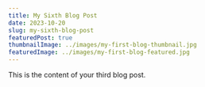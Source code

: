 ```yaml
---
title: My Sixth Blog Post
date: 2023-10-20
slug: my-sixth-blog-post
featuredPost: true
thumbnailImage: ../images/my-first-blog-thumbnail.jpg
featuredImage: ../images/my-first-blog-featured.jpg
---
```


This is the content of your third blog post.
